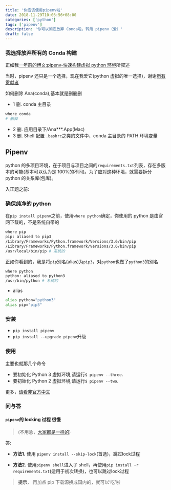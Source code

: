 ```yaml
---
title: '你应该使用pipenv啦'
date: 2018-11-29T10:03:56+08:00
categories: ['python']
tags: ['pipenv']
description: '你可以彻底放弃 Conda啦，转用 pipenv（爱）'
draft: false
---
```


### 我选择放弃所有的 Conda 构建

正如我[一年前的博文:pipenv-快速构建虚拟 python 环境](http://llever.com/2017/10/09/pipenv-快速构建虚拟python环境/)所叙述

当时，pipenv 还只是一个选择，现在我爱它(python 虚拟的唯一选择)，谢谢[所有贡献者](https://github.com/pypa/pipenv/graphs/contributors)

如何删除 Ana(conda),基本就是删删删

- 1 删. conda 主目录

```bash
where conda
# 删掉
```

- 2 删. 应用目录下/Ana\*\*\*.App(Mac)
- 3 删. Shell 配置 `.bashrc`之类的文件中，conda 主目录的 PATH 环境变量

## Pipenv

python 的多项目环境，在于项目与项目之间的`requirements.txt`列表，存在多版本的可能(基本可以认为是 100%的不同)。为了应对这种环境，就需要拆分 python 的关系库(包库)。

入正题之前:

### 确保纯净的 python

在`pip install pipenv`之前，使用`where python`确定，你使用的 python 是由官网下载的，不是系统自带的

```bash
where pip
pip: aliased to pip3
/Library/Frameworks/Python.framework/Versions/3.6/bin/pip
/Library/Frameworks/Python.framework/Versions/3.6/bin/pip
/usr/local/bin/pip # 系统的
```

正如你看到的，我是将`pip`别名(alias)为`pip3`，对`python`也做了`python3`的别名

```bash
where python
python: aliased to python3
/usr/bin/python # 系统的
```

- alias

```sh
alias python="python3"
alias pip="pip3"
```

### 安装

- `pip install pipenv`
- `pip install --upgrade pipenv`升级

### 使用

主要也就那几个命令

- 要初始化 Python 3 虚拟环境,请运行`$ pipenv --three`.
- 要初始化 Python 2 虚拟环境,请运行`$ pipenv --two`.

更多，[请看非官方中文](https://github.com/chinanf-boy/pipenv-zh)

### 问与答

#### `pipenv`的 locking 过程 很慢

> (不用急，[大家都是一样的](https://github.com/pypa/pipenv/issues/1914))

答:

- **方法1.** 使用 `pipenv install --skip-lock`(首选)，跳过lock过程

- **方法2.** 使用`pipenv shell`进入子 shell，再使用`pip install -r requirements.txt`(适用于初次转换)，也可以跳过lock过程

> **提示**， 再加点 pip 下载源换成国内的，就可以‘吃’啦
